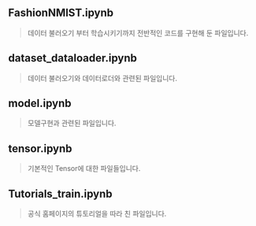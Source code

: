 ## FashionNMIST.ipynb
> 데이터 불러오기 부터 학습시키기까지 전반적인 코드를 구현해 둔 파일입니다.


## dataset_dataloader.ipynb
> 데이터 불러오기와 데이터로더와 관련된 파일입니다.

## model.ipynb
> 모델구현과 관련된 파일입니다.

## tensor.ipynb
> 기본적인 Tensor에 대한 파일들입니다.


## Tutorials_train.ipynb
> 공식 홈페이지의 튜토리얼을 따라 친 파일입니다.

